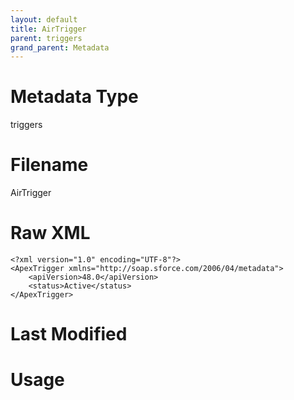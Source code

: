 ```yaml
---
layout: default
title: AirTrigger
parent: triggers
grand_parent: Metadata
---
```

# Metadata Type
triggers


# Filename 
AirTrigger


# Raw XML
```
<?xml version="1.0" encoding="UTF-8"?>
<ApexTrigger xmlns="http://soap.sforce.com/2006/04/metadata">
    <apiVersion>48.0</apiVersion>
    <status>Active</status>
</ApexTrigger>
```


# Last Modified


# Usage
